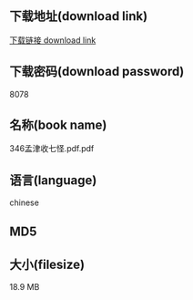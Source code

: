 ## 下载地址(download link)
[下载链接 download link](https://tutu365.netlify.app/?s=346%E5%AD%9F%E6%B4%A5%E6%94%B6%E4%B8%83%E6%80%AA.pdf)

## 下载密码(download password)
8078

## 名称(book name)
346孟津收七怪.pdf.pdf

## 语言(language)
chinese

## MD5


## 大小(filesize)
18.9 MB
